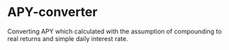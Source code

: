# APY-converter
Converting APY which calculated with the assumption of compounding to real returns and simple daily interest rate. 
